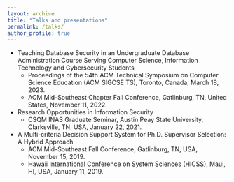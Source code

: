 ```yaml
---
layout: archive
title: "Talks and presentations"
permalink: /talks/
author_profile: true
---
```

* <a style="text-decoration:none" href=""> Teaching Database Security in an Undergraduate Database Administration Course Serving Computer Science, Information Technology and Cybersecurity Students</a>
  * Proceedings of the 54th ACM Technical Symposium on Computer Science Education (ACM SIGCSE TS), Toronto, Canada, March 18, 2023.
  * ACM Mid-Southeast Chapter Fall Conference, Gatlinburg, TN, United States, November 11, 2022.
* <a style="text-decoration:none" href=""> Research Opportunities in Information Security</a>
  * CSQM INAS Graduate Seminar, Austin Peay State University, Clarksville, TN, USA, January 22, 2021.
* <a style="text-decoration:none" href=""> A Multi-criteria Decision Support System for Ph.D. Supervisor Selection: A Hybrid Approach</a>
  * ACM Mid-Southeast Fall Conference, Gatlinburg, TN, USA, November 15, 2019.
  * Hawaii International Conference on System Sciences (HICSS), Maui, HI, USA, January 11, 2019.
